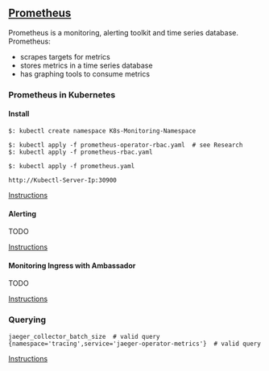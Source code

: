 ## [Prometheus](https://prometheus.io/)

Prometheus is a monitoring, alerting toolkit and time series database.  
Prometheus:
* scrapes targets for metrics
* stores metrics in a time series database
* has graphing tools to consume metrics

### Prometheus in Kubernetes

#### Install

```
$: kubectl create namespace K8s-Monitoring-Namespace

$: kubectl apply -f prometheus-operator-rbac.yaml  # see Research
$: kubectl apply -f prometheus-rbac.yaml

$: kubectl apply -f prometheus.yaml
```

```
http://Kubectl-Server-Ip:30900
```

[Instructions](PrometheusKubernetesOperator/Docs/GettingStarted)

#### Alerting

TODO

[Instructions](PrometheusKubernetesOperator/Docs/Alerting)

#### Monitoring Ingress with Ambassador

TODO

[Instructions](PrometheusKubernetesOperator/Docs/MonitoringK8sIngress)

### Querying

```
jaeger_collector_batch_size  # valid query
{namespace='tracing',service='jaeger-operator-metrics'}  # valid query
```

[Instructions](Docs/Prometheus/Querying)
